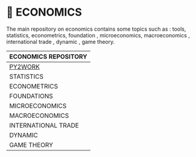 # :game_die: ECONOMICS 
The main repository on economics contains some topics such as : tools, statistics, econometrics, foundation , microeconomics, macroeconomics , international trade , dynamic , game theory.


ECONOMICS REPOSITORY |
------------ |
[PY2WORK](https://github.com/Ratarca/py2work-ECON) |
STATISTICS |
ECONOMETRICS |
FOUNDATIONS |
MICROECONOMICS |
MACROECONOMICS |
INTERNATIONAL TRADE |
DYNAMIC |
GAME THEORY |
